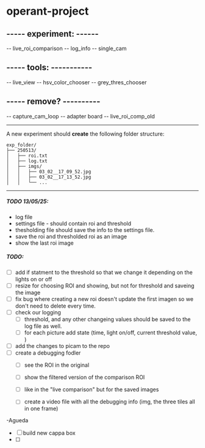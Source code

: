 # operant-project
 
## ----- experiment: ------
-- live_roi_comparison
-- log_info
-- single_cam

## ----- tools: -----------
-- live_view
-- hsv_color_chooser
-- grey_thres_chooser

## ----- remove? ----------
-- capture_cam_loop
-- adapter board
-- live_roi_comp_old



----------------
A new experiment should **create** the following folder structure:

```
exp_folder/
├── 250513/
│   ├── roi.txt
│   ├── log.txt
│   ├── imgs/
│   │   ├── 03_02__17_09_52.jpg
│   │   ├── 03_02__17_13_52.jpg
│   │   └── ...
```
----------------
##### TODO 13/05/25:
* log file
* settings file - should contain roi and threshold 
* thesholding file should save the info to the settings file. 
* save the roi and thresholded roi as an image 
* show the last roi image



##### TODO:

- [ ] add if statment to the threshold so that we change it depending on the lights on or off
- [ ] resize for choosing ROI and showing, but not for threshold and saveing the image
- [ ] fix bug where creating a new roi doesn't update the first imagen so we don't need to delete every time.
- [ ] check our logging 
	- [ ] threshold, and any other changeing values should be saved to the log file as well.
    - [ ] for each picture add state (time, light on/off, current threshold value, )
- [ ] add the changes to picam to the repo
- [ ] create a debugging fodler 
    - [ ] see the ROI in the original
	- [ ] show the filtered version of the comparison ROI
    - [ ] like in the "live comparison" but for the saved images 
    - [ ] create a video file with all the debugging info (img, the three tiles all in one frame)


-Agueda
- [ ] build new cappa box
- [ ] 
